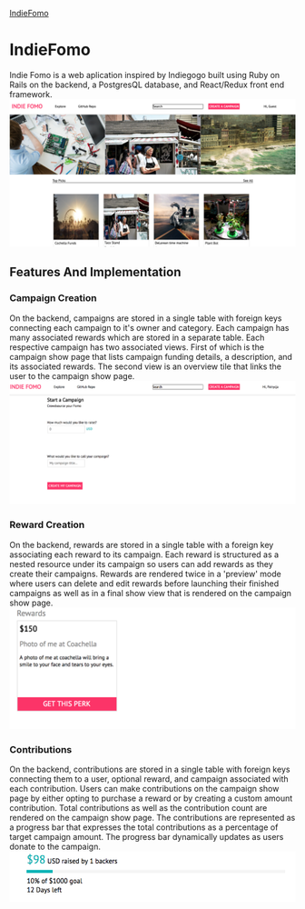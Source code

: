 [IndieFomo](http://www.indiefomo.com/#/)

# IndieFomo
Indie Fomo is a web aplication inspired by Indiegogo built using Ruby on Rails on the backend, a PostgresQL database, and React/Redux front end framework.
![HomePage](/docs/images/homepage.png)

## Features And Implementation

### Campaign Creation
On the backend, campaigns are stored in a single table with foreign keys connecting each campaign to it's owner and category. Each campaign has many associated rewards which are stored in a separate table. Each respective campaign has two associated views. First of which is the campaign show page that lists campaign funding details, a description, and its associated rewards. The second view is an overview tile that links the user to the campaign show page.
![Campaign](/docs/images/campaign-creation.png)
### Reward Creation
On the backend, rewards are stored in a single table with a foreign key associating each reward to its campaign. Each reward is structured as a nested resource under its campaign so users can add rewards as they create their campaigns. Rewards are rendered twice in a 'preview' mode where users can delete and edit rewards before launching their finished campaigns as well as in a final show view that is rendered on the campaign show page.
![Rewards](/docs/images/rewards.png)
### Contributions
On the backend, contributions are stored in a single table with foreign keys connecting them to a user, optional reward, and campaign associated with each contribution. Users can make contributions on the campaign show page by either opting to purchase a reward or by creating a custom amount contribution. Total contributions as well as the contribution count are rendered on the campaign show page. The contributions are represented as a progress bar that expresses the total contributions as a percentage of target campaign amount. The progress bar dynamically updates as users donate to the campaign.
![ProgressBar](/docs/images/progress-bar.png)
